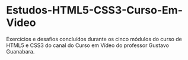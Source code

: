 # Estudos-HTML5-CSS3-Curso-Em-Video
Exercícios e desafios concluídos durante os cinco módulos do curso de HTML5 e CSS3 do canal do Curso em Vídeo do professor Gustavo Guanabara.
